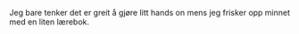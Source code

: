 Jeg bare tenker det er greit å gjøre litt hands on mens jeg frisker opp minnet med en liten lærebok.

